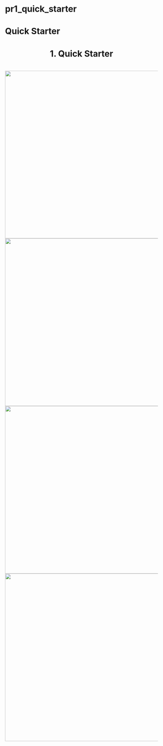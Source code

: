 # pr1_quick_starter

#  Quick Starter

<h1 align="center"> 1. Quick Starter </h1>

<h1 align="left"></h1>

<div align ="center">

  <img src = "https://github.com/Nikks27/pr1_quick_starter/assets/148762716/865cbf2e-7676-4f59-aee6-0cc907fd19eb" height ="550">
    <img src = "https://github.com/Nikks27/pr1_quick_starter/assets/148762716/0425bba7-5eaa-49cc-843b-419b0d870b2a" height ="550">
      <img src = "https://github.com/Nikks27/pr1_quick_starter/assets/148762716/13a38abd-064e-4a57-9083-2124ad9b269d" height ="550">
        <img src = "https://github.com/Nikks27/pr1_quick_starter/assets/148762716/73224981-0db7-4d59-b489-9e7808315547" height ="550">


   
</div>
